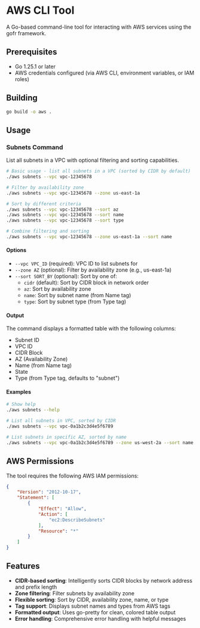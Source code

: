 # AWS CLI Tool

A Go-based command-line tool for interacting with AWS services using the gofr framework.

## Prerequisites

- Go 1.25.1 or later
- AWS credentials configured (via AWS CLI, environment variables, or IAM roles)

## Building

```bash
go build -o aws .
```

## Usage

### Subnets Command

List all subnets in a VPC with optional filtering and sorting capabilities.

```bash
# Basic usage - list all subnets in a VPC (sorted by CIDR by default)
./aws subnets --vpc vpc-12345678

# Filter by availability zone
./aws subnets --vpc vpc-12345678 --zone us-east-1a

# Sort by different criteria
./aws subnets --vpc vpc-12345678 --sort az
./aws subnets --vpc vpc-12345678 --sort name
./aws subnets --vpc vpc-12345678 --sort type

# Combine filtering and sorting
./aws subnets --vpc vpc-12345678 --zone us-east-1a --sort name
```

#### Options

- `--vpc VPC_ID` (required): VPC ID to list subnets for
- `--zone AZ` (optional): Filter by availability zone (e.g., us-east-1a)
- `--sort SORT_BY` (optional): Sort by one of:
  - `cidr` (default): Sort by CIDR block in network order
  - `az`: Sort by availability zone
  - `name`: Sort by subnet name (from Name tag)
  - `type`: Sort by subnet type (from Type tag)

#### Output

The command displays a formatted table with the following columns:
- Subnet ID
- VPC ID
- CIDR Block
- AZ (Availability Zone)
- Name (from Name tag)
- State
- Type (from Type tag, defaults to "subnet")

#### Examples

```bash
# Show help
./aws subnets --help

# List all subnets in VPC, sorted by CIDR
./aws subnets --vpc vpc-0a1b2c3d4e5f6789

# List subnets in specific AZ, sorted by name
./aws subnets --vpc vpc-0a1b2c3d4e5f6789 --zone us-west-2a --sort name
```

## AWS Permissions

The tool requires the following AWS IAM permissions:

```json
{
    "Version": "2012-10-17",
    "Statement": [
        {
            "Effect": "Allow",
            "Action": [
                "ec2:DescribeSubnets"
            ],
            "Resource": "*"
        }
    ]
}
```

## Features

- **CIDR-based sorting**: Intelligently sorts CIDR blocks by network address and prefix length
- **Zone filtering**: Filter subnets by availability zone
- **Flexible sorting**: Sort by CIDR, availability zone, name, or type
- **Tag support**: Displays subnet names and types from AWS tags
- **Formatted output**: Uses go-pretty for clean, colored table output
- **Error handling**: Comprehensive error handling with helpful messages
